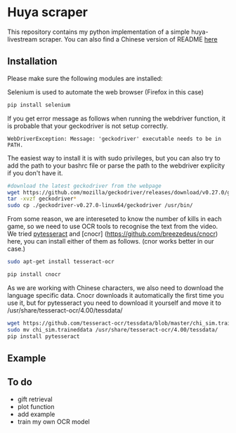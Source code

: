 # Huya scraper
This repository contains my python implementation of a simple huya-livestream scraper. You can also find a Chinese version of README [here](./README_CH.md)
## Installation
Please make sure the following modules are installed:

Selenium is used to automate the web browser (Firefox in this case)
```bash
pip install selenium 
```
If you get error message as follows when running the webdriver function, it is probable that your geckodriver is not setup correctly.
```
WebDriverException: Message: 'geckodriver' executable needs to be in PATH.
```
The easiest way to install it is with sudo privileges, but you can also try to add the path to your bashrc file or parse the path to the webdriver explicity if you don't have it.  
```bash
#download the latest geckodriver from the webpage
wget https://github.com/mozilla/geckodriver/releases/download/v0.27.0/geckodriver-v0.27.0-linux64.tar.gz ./
tar -xvzf geckodriver*
sudo cp ./geckodriver-v0.27.0-linux64/geckodriver /usr/bin/
```

From some reason, we are intereseted to know the number of kills in each game, so we need to use OCR tools to recognise the text from the video. We tried [pytesseract](https://github.com/madmaze/pytesseract) and [cnocr] (https://github.com/breezedeus/cnocr) here, you can install either of them as follows. (cnor works better in our case.)

```bash
sudo apt-get install tesseract-ocr

pip install cnocr
```
As we are working with Chinese characters, we also need to download the language specific data. Cnocr downloads it automatically the first time you use it, but for pytesseract you need to download it yourself and move it to /usr/share/tesseract-ocr/4.00/tessdata/
```bash
wget https://github.com/tesseract-ocr/tessdata/blob/master/chi_sim.traineddata ./
sudo mv chi_sim.traineddata /usr/share/tesseract-ocr/4.00/tessdata/
pip install pytesseract
```
## Example

## To do
* gift retrieval
* plot function
* add example
* train my own OCR model